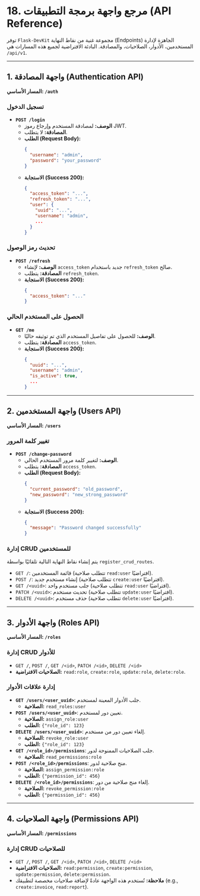 # 18. مرجع واجهة برمجة التطبيقات (API Reference)

توفر `Flask-DevKit` مجموعة غنية من نقاط النهاية (Endpoints) الجاهزة لإدارة المستخدمين، الأدوار، الصلاحيات، والمصادقة. البادئة الافتراضية لجميع هذه المسارات هي `/api/v1`.

---

## 1. واجهة المصادقة (Authentication API)
**المسار الأساسي: `/auth`**

### تسجيل الدخول
- **`POST /login`**
  - **الوصف:** لمصادقة المستخدم وإرجاع رموز JWT.
  - **المصادقة:** لا يتطلب.
  - **الطلب (Request Body):**
    ```json
    {
      "username": "admin",
      "password": "your_password"
    }
    ```
  - **الاستجابة (Success 200):**
    ```json
    {
      "access_token": "...",
      "refresh_token": "...",
      "user": {
        "uuid": "...",
        "username": "admin",
        ...
      }
    }
    ```

### تحديث رمز الوصول
- **`POST /refresh`**
  - **الوصف:** لإنشاء `access_token` جديد باستخدام `refresh_token` صالح.
  - **المصادقة:** يتطلب `refresh_token`.
  - **الاستجابة (Success 200):**
    ```json
    {
      "access_token": "..."
    }
    ```

### الحصول على المستخدم الحالي
- **`GET /me`**
  - **الوصف:** للحصول على تفاصيل المستخدم الذي تم توثيقه حاليًا.
  - **المصادقة:** يتطلب `access_token`.
  - **الاستجابة (Success 200):**
    ```json
    {
      "uuid": "...",
      "username": "admin",
      "is_active": true,
      ...
    }
    ```

---

## 2. واجهة المستخدمين (Users API)
**المسار الأساسي: `/users`**

### تغيير كلمة المرور
- **`POST /change-password`**
  - **الوصف:** لتغيير كلمة مرور المستخدم الحالي.
  - **المصادقة:** يتطلب `access_token`.
  - **الطلب (Request Body):**
    ```json
    {
      "current_password": "old_password",
      "new_password": "new_strong_password"
    }
    ```
  - **الاستجابة (Success 200):**
    ```json
    {
      "message": "Password changed successfully"
    }
    ```

### إدارة CRUD للمستخدمين
يتم إنشاء نقاط النهاية التالية تلقائيًا بواسطة `register_crud_routes`.

- `GET /`: قائمة المستخدمين (تتطلب صلاحية `read:user` افتراضيًا).
- `POST /`: إنشاء مستخدم جديد (تتطلب صلاحية `create:user` افتراضيًا).
- `GET /<uuid>`: جلب مستخدم واحد (تتطلب صلاحية `read:user` افتراضيًا).
- `PATCH /<uuid>`: تحديث مستخدم (تتطلب صلاحية `update:user` افتراضيًا).
- `DELETE /<uuid>`: حذف مستخدم (تتطلب صلاحية `delete:user` افتراضيًا).

---

## 3. واجهة الأدوار (Roles API)
**المسار الأساسي: `/roles`**

### إدارة CRUD للأدوار
- `GET /`, `POST /`, `GET /<id>`, `PATCH /<id>`, `DELETE /<id>`
- **الصلاحيات الافتراضية:** `read:role`, `create:role`, `update:role`, `delete:role`.

### إدارة علاقات الأدوار
- **`GET /users/<user_uuid>`**: جلب الأدوار المعينة لمستخدم.
  - **الصلاحية:** `read_roles:user`
- **`POST /users/<user_uuid>`**: تعيين دور لمستخدم.
  - **الصلاحية:** `assign_role:user`
  - **الطلب:** `{"role_id": 123}`
- **`DELETE /users/<user_uuid>`**: إلغاء تعيين دور من مستخدم.
  - **الصلاحية:** `revoke_role:user`
  - **الطلب:** `{"role_id": 123}`
- **`GET /<role_id>/permissions`**: جلب الصلاحيات الممنوحة لدور.
  - **الصلاحية:** `read_permissions:role`
- **`POST /<role_id>/permissions`**: منح صلاحية لدور.
  - **الصلاحية:** `assign_permission:role`
  - **الطلب:** `{"permission_id": 456}`
- **`DELETE /<role_id>/permissions`**: إلغاء منح صلاحية من دور.
  - **الصلاحية:** `revoke_permission:role`
  - **الطلب:** `{"permission_id": 456}`

---

## 4. واجهة الصلاحيات (Permissions API)
**المسار الأساسي: `/permissions`**

### إدارة CRUD للصلاحيات
- `GET /`, `POST /`, `GET /<id>`, `PATCH /<id>`, `DELETE /<id>`
- **الصلاحيات الافتراضية:** `read:permission`, `create:permission`, `update:permission`, `delete:permission`.
- **ملاحظة:** تُستخدم هذه الواجهة عادةً لإضافة صلاحيات مخصصة لتطبيقك (e.g., `create:invoice`, `read:report`).
